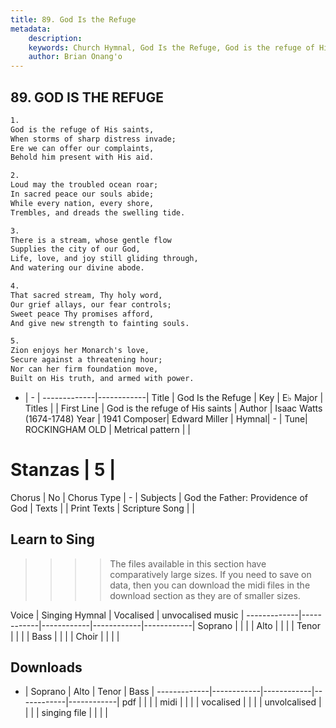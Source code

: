 ```yaml
---
title: 89. God Is the Refuge
metadata:
    description: 
    keywords: Church Hymnal, God Is the Refuge, God is the refuge of His saints, 
    author: Brian Onang'o
---
```



## 89. GOD IS THE REFUGE

```txt
1.
God is the refuge of His saints, 
When storms of sharp distress invade; 
Ere we can offer our complaints, 
Behold him present with His aid. 

2.
Loud may the troubled ocean roar; 
In sacred peace our souls abide; 
While every nation, every shore, 
Trembles, and dreads the swelling tide. 

3.
There is a stream, whose gentle flow 
Supplies the city of our God, 
Life, love, and joy still gliding through, 
And watering our divine abode. 

4.
That sacred stream, Thy holy word, 
Our grief allays, our fear controls; 
Sweet peace Thy promises afford, 
And give new strength to fainting souls. 

5.
Zion enjoys her Monarch's love, 
Secure against a threatening hour; 
Nor can her firm foundation move, 
Built on His truth, and armed with power.

```

- |   -  |
-------------|------------|
Title | God Is the Refuge |
Key | E♭ Major |
Titles |  |
First Line | God is the refuge of His saints |
Author | Isaac Watts (1674-1748)
Year | 1941
Composer| Edward Miller |
Hymnal|  - |
Tune| ROCKINGHAM OLD |
Metrical pattern | |
# Stanzas | 5 |
Chorus | No |
Chorus Type | - |
Subjects | God the Father: Providence of God |
Texts |  |
Print Texts | 
Scripture Song |  |
  
## Learn to Sing

>>>> The files available in this section have comparatively large sizes. If you need to save on data, then you can download the midi files in the download section as they are of smaller sizes.

Voice |  Singing Hymnal | Vocalised | unvocalised music |
-------------|------------|------------|------------|------------|
Soprano | | | |
Alto | | | |
Tenor | | | |
Bass | | | |
Choir | | | |

## Downloads

- |  Soprano | Alto | Tenor | Bass |
-------------|------------|------------|------------|------------|
pdf | | | |
midi | | | |
vocalised | | | |
unvolcalised | | | |
singing file | | | |
  